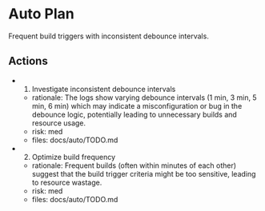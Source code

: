 # Auto Plan

Frequent build triggers with inconsistent debounce intervals.

## Actions
- 1. Investigate inconsistent debounce intervals
  - rationale: The logs show varying debounce intervals (1 min, 3 min, 5 min, 6 min) which may indicate a misconfiguration or bug in the debounce logic, potentially leading to unnecessary builds and resource usage.
  - risk: med
  - files: docs/auto/TODO.md
- 2. Optimize build frequency
  - rationale: Frequent builds (often within minutes of each other) suggest that the build trigger criteria might be too sensitive, leading to resource wastage.
  - risk: med
  - files: docs/auto/TODO.md